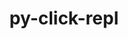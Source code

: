 ---
title: "py-click-repl"
layout: cache
categories: [package, develop]
meta: {"compilers": ["none"], "num_specs": 9, "num_specs_by_stack": {"radiuss": 9, "root": 9}, "oss": ["ubuntu18.04"], "platforms": ["linux"], "stacks": ["radiuss", "root"], "targets": ["x86_64_v3"], "versions": ["0.2.0"]}
spec_details: [{"compiler": "none", "hash": "4gagjnfcbu6nh6fcrfdg7dcor3sxffq5", "os": "ubuntu18.04", "platform": "linux", "size": "-", "stacks": ["radiuss", "root"], "target": "x86_64_v3", "variants": ["build_system=python_pip"], "versions": ["0.2.0"]}, {"compiler": "none", "hash": "alpmvsar2nyyjokkaomev3io4fh3rnsu", "os": "ubuntu18.04", "platform": "linux", "size": "-", "stacks": ["radiuss", "root"], "target": "x86_64_v3", "variants": ["build_system=python_pip"], "versions": ["0.2.0"]}, {"compiler": "none", "hash": "dlr4j6bolchy65ct6uyaey2clm6zh7nt", "os": "ubuntu18.04", "platform": "linux", "size": "-", "stacks": ["radiuss", "root"], "target": "x86_64_v3", "variants": ["build_system=python_pip"], "versions": ["0.2.0"]}, {"compiler": "none", "hash": "ffpkmotn6oxette5surkda3u2yz7zrkj", "os": "ubuntu18.04", "platform": "linux", "size": "-", "stacks": ["radiuss", "root"], "target": "x86_64_v3", "variants": ["build_system=python_pip"], "versions": ["0.2.0"]}, {"compiler": "none", "hash": "h3koegatmgn7coamdl3d6rhmivrwa25a", "os": "ubuntu18.04", "platform": "linux", "size": "-", "stacks": ["radiuss", "root"], "target": "x86_64_v3", "variants": ["build_system=python_pip"], "versions": ["0.2.0"]}, {"compiler": "none", "hash": "q5vggzo5fnovvf4wv6gntst2qkad7txn", "os": "ubuntu18.04", "platform": "linux", "size": "-", "stacks": ["radiuss", "root"], "target": "x86_64_v3", "variants": ["build_system=python_pip"], "versions": ["0.2.0"]}, {"compiler": "none", "hash": "rdz2zobleyjp23rqdpcea2bp7rvowfyg", "os": "ubuntu18.04", "platform": "linux", "size": "-", "stacks": ["radiuss", "root"], "target": "x86_64_v3", "variants": ["build_system=python_pip"], "versions": ["0.2.0"]}, {"compiler": "none", "hash": "suwjrrjgiqhbgcd5f5sixnstxlivcjsb", "os": "ubuntu18.04", "platform": "linux", "size": "-", "stacks": ["radiuss", "root"], "target": "x86_64_v3", "variants": ["build_system=python_pip"], "versions": ["0.2.0"]}, {"compiler": "none", "hash": "v6qislcwdqn26dl7tr244pht3w4jsizz", "os": "ubuntu18.04", "platform": "linux", "size": "-", "stacks": ["radiuss", "root"], "target": "x86_64_v3", "variants": ["build_system=python_pip"], "versions": ["0.2.0"]}]
---